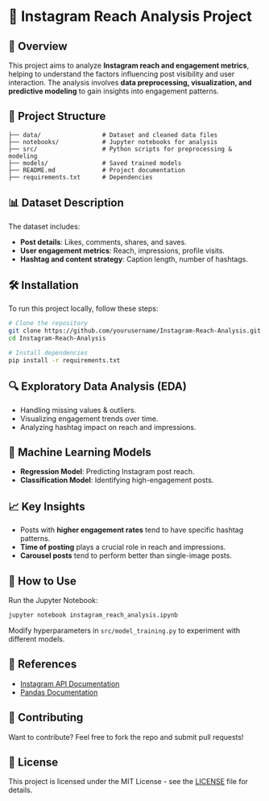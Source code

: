 # 📱 Instagram Reach Analysis Project

## 🚀 Overview
This project aims to analyze **Instagram reach and engagement metrics**, helping to understand the factors influencing post visibility and user interaction. The analysis involves **data preprocessing, visualization, and predictive modeling** to gain insights into engagement patterns.

## 📂 Project Structure
```
├── data/                 # Dataset and cleaned data files
├── notebooks/            # Jupyter notebooks for analysis
├── src/                  # Python scripts for preprocessing & modeling
├── models/               # Saved trained models
├── README.md             # Project documentation
├── requirements.txt      # Dependencies
```

## 📊 Dataset Description
The dataset includes:
- **Post details**: Likes, comments, shares, and saves.
- **User engagement metrics**: Reach, impressions, profile visits.
- **Hashtag and content strategy**: Caption length, number of hashtags.

## 🛠️ Installation
To run this project locally, follow these steps:
```bash
# Clone the repository
git clone https://github.com/yourusername/Instagram-Reach-Analysis.git
cd Instagram-Reach-Analysis

# Install dependencies
pip install -r requirements.txt
```

## 🔍 Exploratory Data Analysis (EDA)
- Handling missing values & outliers.
- Visualizing engagement trends over time.
- Analyzing hashtag impact on reach and impressions.

## 🤖 Machine Learning Models
- **Regression Model**: Predicting Instagram post reach.
- **Classification Model**: Identifying high-engagement posts.

## 📈 Key Insights
- Posts with **higher engagement rates** tend to have specific hashtag patterns.
- **Time of posting** plays a crucial role in reach and impressions.
- **Carousel posts** tend to perform better than single-image posts.

## 📌 How to Use
Run the Jupyter Notebook:
```bash
jupyter notebook instagram_reach_analysis.ipynb
```
Modify hyperparameters in `src/model_training.py` to experiment with different models.

## 🔗 References
- [Instagram API Documentation](https://developers.facebook.com/docs/instagram-api/)
- [Pandas Documentation](https://pandas.pydata.org/docs/)

## 🤝 Contributing
Want to contribute? Feel free to fork the repo and submit pull requests!

## 📜 License
This project is licensed under the MIT License - see the [LICENSE](LICENSE) file for details.
